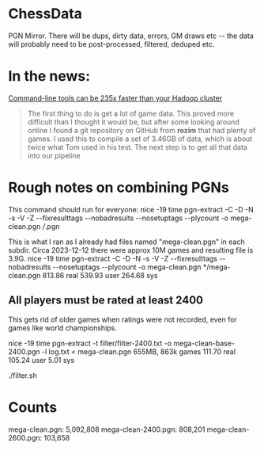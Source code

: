 ChessData
=========

PGN Mirror.
There will be dups, dirty data, errors, GM draws etc -- the data will probably need
to be post-processed, filtered, deduped etc.

# In the news:

[Command-line tools can be 235x faster than your Hadoop cluster](http://aadrake.com/command-line-tools-can-be-235x-faster-than-your-hadoop-cluster.html)

> The first thing to do is get a lot of game data. This proved more difficult than I thought it would be, but after some looking around online I found a git repository on GitHub from **rozim** that had plenty of games. I used this to compile a set of 3.46GB of data, which is about twice what Tom used in his test. The next step is to get all that data into our pipeline

# Rough notes on combining PGNs

This command should run for everyone:
nice -19 time pgn-extract -C -D -N -s -V -Z --fixresulttags --nobadresults --nosetuptags --plycount -o mega-clean.pgn */*.pgn

This is what I ran as I already had files named "mega-clean.pgn" in each subdir.
Circa 2023-12-12 there were approx 10M games and resulting file is 3.9G.
nice -19 time pgn-extract -C -D -N -s -V -Z --fixresulttags --nobadresults --nosetuptags --plycount -o mega-clean.pgn */mega-clean.pgn
      813.86 real       539.93 user       264.68 sys

## All players must be rated at least 2400
This gets rid of older games when ratings were not recorded, even for games
like world championships.

nice -19 time pgn-extract -t filter/filter-2400.txt -o mega-clean-base-2400.pgn -l log.txt < mega-clean.pgn
     655MB, 863k games
     111.70 real       105.24 user         5.01 sys

./filter.sh

# Counts

mega-clean.pgn:     5,092,808
mega-clean-2400.pgn:  808,201
mega-clean-2600.pgn:  103,658
